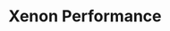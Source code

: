 ---
title: "Xenon Performance"
url: /chilly-mazarin/xenon-performance/
shop: réparation de voitures
---